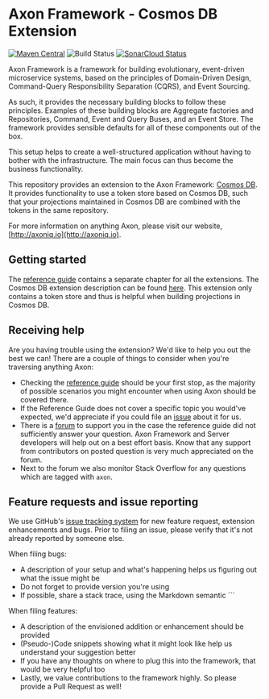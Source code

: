 # Axon Framework - Cosmos DB Extension

[![Maven Central](https://maven-badges.herokuapp.com/maven-central/org.axonframework.extensions.cosmosdb/axon-cosmosdb/badge.svg)](https://maven-badges.herokuapp.com/maven-central/org.axonframework.extensions.cosmosdb/axon-cosmosdb/)
![Build Status](https://github.com/AxonFramework/extension-cosmosdb/workflows/Cosmos%20DB%20Extension/badge.svg?branch=master)
[![SonarCloud Status](https://sonarcloud.io/api/project_badges/measure?project=AxonFramework_extension-cosmosdb&metric=alert_status)](https://sonarcloud.io/dashboard?id=AxonFramework_extension-cosmosdb)

Axon Framework is a framework for building evolutionary, event-driven microservice systems,
based on the principles of Domain-Driven Design, Command-Query Responsibility Separation (CQRS), and Event Sourcing.

As such, it provides the necessary building blocks to follow these principles.
Examples of these building blocks are Aggregate factories and Repositories, Command, Event and Query Buses, and an Event
Store.
The framework provides sensible defaults for all of these components out of the box.

This setup helps to create a well-structured application without having to bother with the infrastructure.
The main focus can thus become the business functionality.

This repository provides an extension to the Axon
Framework: [Cosmos DB](https://learn.microsoft.com/en-us/azure/cosmos-db/introduction).
It provides functionality to use a token store based on Cosmos DB, such that your projections maintained in Cosmos DB are combined with the tokens in the same repository.

For more information on anything Axon, please visit our website, [http://axoniq.io](http://axoniq.io).

## Getting started

The [reference guide](https://docs.axoniq.io) contains a separate chapter for all the extensions.
The Cosmos DB extension description can be found [here](https://docs.axoniq.io/reference-guide/extensions/cosmosdb).
This extension only contains a token store and thus is helpful when building projections in Cosmos DB.

## Receiving help

Are you having trouble using the extension?
We'd like to help you out the best we can!
There are a couple of things to consider when you're traversing anything Axon:

* Checking the [reference guide](https://docs.axoniq.io/reference-guide/extensions/cosmosdb) should be your first stop,
  as the majority of possible scenarios you might encounter when using Axon should be covered there.
* If the Reference Guide does not cover a specific topic you would've expected,
  we'd appreciate if you could file an [issue](https://github.com/AxonIQ/reference-guide/issues) about it for us.
* There is a [forum](https://discuss.axoniq.io/) to support you in the case the reference guide did not sufficiently
  answer your question.
  Axon Framework and Server developers will help out on a best effort basis.
  Know that any support from contributors on posted question is very much appreciated on the forum.
* Next to the forum we also monitor Stack Overflow for any questions which are tagged with `axon`.

## Feature requests and issue reporting

We use GitHub's [issue tracking system](https://github.com/AxonFramework/extension-cosmosdb/issues) for new feature
request, extension enhancements and bugs.
Prior to filing an issue, please verify that it's not already reported by someone else.

When filing bugs:

* A description of your setup and what's happening helps us figuring out what the issue might be
* Do not forget to provide version you're using
* If possible, share a stack trace, using the Markdown semantic ```

When filing features:

* A description of the envisioned addition or enhancement should be provided
* (Pseudo-)Code snippets showing what it might look like help us understand your suggestion better
* If you have any thoughts on where to plug this into the framework, that would be very helpful too
* Lastly, we value contributions to the framework highly. So please provide a Pull Request as well!
